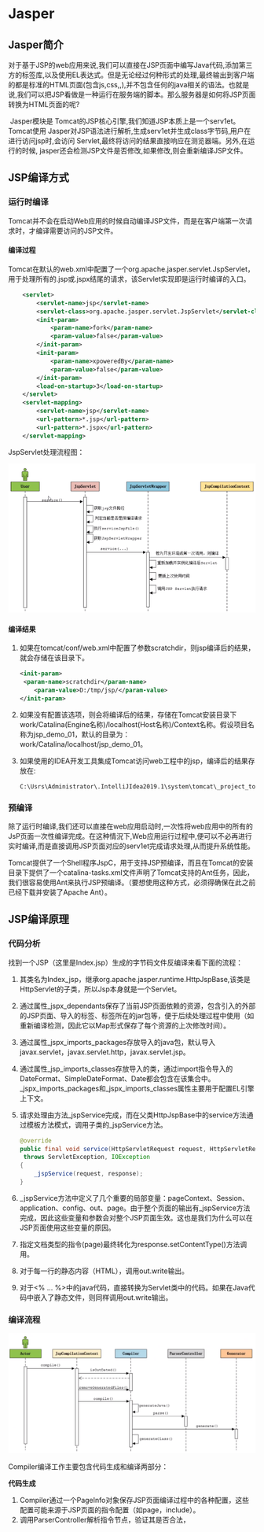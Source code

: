 # Jasper

## Jasper简介

​		对于基于JSP的web应用来说,我们可以直接在JSP页面中编写Java代码,添加第三方的标签库,以及使用EL表达式。但是无论经过何种形式的处理,最终输出到客户端的都是标准的HTML页面(包含js,css,,),并不包含任何的java相关的语法。也就是说,我们可以把JSP看做是一种运行在服务端的脚本。那么服务器是如何将JSP页面转换为HTML页面的呢?

​		Jasper模块是 Tomcat的JSP核心引擎,我们知道JSP本质上是一个serv1et。 Tomcat使用 Jasper对JSP语法进行解析,生成serv1et并生成class字节码,用户在进行访问jsp时,会访问 Servlet,最终将访问的结果直接响应在测览器端。另外,在运行的时候, jasper还会检测JSP文件是否修改,如果修改,则会重新编译JSP文件。

## JSP编译方式

### 运行时编译

​		Tomcat并不会在启动Web应用的时候自动编译JSP文件，而是在客户端第一次请求时，才编译需要访问的JSP文件。

#### 编译过程

​		Tomcat在默认的web.xml中配置了一个org.apache.jasper.servlet.JspServlet，用于处理所有的.jsp或.jspx结尾的请求，该Servlet实现即是运行时编译的入口。

```xml
    <servlet>
        <servlet-name>jsp</servlet-name>
        <servlet-class>org.apache.jasper.servlet.JspServlet</servlet-class>
        <init-param>
            <param-name>fork</param-name>
            <param-value>false</param-value>
        </init-param>
        <init-param>
            <param-name>xpoweredBy</param-name>
            <param-value>false</param-value>
        </init-param>
        <load-on-startup>3</load-on-startup>
    </servlet>
    <servlet-mapping>
        <servlet-name>jsp</servlet-name>
        <url-pattern>*.jsp</url-pattern>
        <url-pattern>*.jspx</url-pattern>
    </servlet-mapping>
```

JspServlet处理流程图：

![1571044779079](.\img\1571044779079.png)

#### 编译结果

1. 如果在tomcat/conf/web.xml中配置了参数scratchdir，则jsp编译后的结果，就会存储在该目录下。

   ```xml
   <init-param>
   	<param-name>scratchdir</param-name>
       <param-value>D:/tmp/jsp/</param-value>
   </init-param>
   ```

   

2. 如果没有配置该选项，则会将编译后的结果，存储在Tomcat安装目录下work/Catalina(Engine名称)/localhost(Host名称)/Context名称。假设项目名称为jsp_demo_01，默认的目录为：work/Catalina/localhost/jsp_demo_01。

3. 如果使用的IDEA开发工具集成Tomcat访问web工程中的jsp，编译后的结果存放在:

   ```
   C:\Usrs\Administrator\.IntelliJIdea2019.1\system\tomcat\_project_tomcat\work\Catalina\localhost\jsp_demo_01_war_exploded\org\apache\jsp
   ```

### 预编译

​		除了运行时编译,我们还可以直接在web应用启动时,一次性将web应用中的所有的JsP页面一次性编译完成。在这种情況下,Web应用运行过程中,便可以不必再进行实时编译,而是直接调用JSP页面对应的serv1et完成请求处理,从而提升系统性能。

​		Tomcat提供了一个Shell程序JspC，用于支持JSP预编译，而且在Tomcat的安装目录下提供了一个catalina-tasks.xml文件声明了Tomcat支持的Ant任务，因此，我们很容易使用Ant来执行JSP预编译。（要想使用这种方式，必须得确保在此之前已经下载并安装了Apache Ant）。

## JSP编译原理

### 代码分析

​	找到一个JSP（这里是Index.jsp）生成的字节码文件反编译来看下面的流程：

1. 其类名为Index_jsp，继承org.apache.jasper.runtime.HttpJspBase,该类是HttpServlet的子类，所以Jsp本身就是一个Servlet。

2. 通过属性_jspx_dependants保存了当前JSP页面依赖的资源，包含引入的外部的JSP页面、导入的标签、标签所在的jar包等，便于后续处理过程中使用（如重新编译检测，因此它以Map形式保存了每个资源的上次修改时间）。

3. 通过属性_jspx_imports_packages存放导入的java包，默认导入javax.servlet，javax.servlet.http，javax.servlet.jsp。

4. 通过属性_jsp_imports_classes存放导入的类，通过import指令导入的DateFormat、SimpleDateFormat、Date都会包含在该集合中。\_jspx_imports_packages和\_jspx_imports_classes属性主要用于配置EL引擎上下文。

5. 请求处理由方法_jspService完成，而在父类HttpJspBase中的service方法通过模板方法模式，调用子类的\_jspService方法。

   ```java
   @override
   public final void service(HttpServletRequest request, HttpServletResponse response)
   	throws ServletException, IOException
   {
       _jspService(request, response);
   }
   ```

   

6. \_jspService方法中定义了几个重要的局部变量：pageContext、Session、application、config、out、page。由于整个页面的输出有\_jspService方法完成，因此这些变量和参数会对整个JSP页面生效。这也是我们为什么可以在JSP页面使用这些变量的原因。

7. 指定文档类型的指令(page)最终转化为response.setContentType()方法调用。

8. 对于每一行的静态内容（HTML），调用out.write输出。

9. 对于<%    ...   %>中的java代码，直接转换为Servlet类中的代码。如果在Java代码中嵌入了静态文件，则同样调用out.write输出。

### 编译流程

![1571047134162](.\img\1571047134162.png)

Compiler编译工作主要包含代码生成和编译两部分：

**代码生成**

1. Compiler通过一个PageInfo对象保存JSP页面编译过程中的各种配置，这些配置可能来源于JSP页面的指令配置（如page，include）。
2. 调用ParserController解析指令节点，验证其是否合法，
